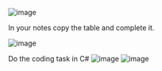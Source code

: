![image](https://github.com/MrAStone/StartEndCodeFixingTask/assets/60425249/d34dad5e-a403-4d6e-863f-2d3ebcd4b873)

In your notes copy the table and complete it.

![image](https://github.com/MrAStone/StartEndCodeFixingTask/assets/60425249/2c96d63f-1681-4b62-b50b-48fb68eba186)

Do the coding task in C#
![image](https://github.com/user-attachments/assets/7c6a2549-ce84-4a14-8aaa-4eb7b0d19ece)
![image](https://github.com/user-attachments/assets/8b8791c2-2fec-48de-a0a3-81d0c477e417)
